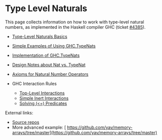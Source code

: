 # Type Level Naturals


This page collects information on how to work with type-level natural numbers, as implemented in the Haskell compiler GHC (ticket [\#4385](https://gitlab.haskell.org//ghc/ghc/issues/4385)).

- [Type-Level Naturals Basics](type-nats/basics)
- [Simple Examples of Using GHC.TypeNats](type-nats/basic-examples)
- [Implementation of GHC.TypeNats](type-nats/implementation)
- [Design Notes about Nat vs. TypeNat](type-nats/implicit-explicit)
- [Axioms for Natural Number Operators](type-nats/axioms)
- GHC Interaction Rules  

  - [Top-Level Interactions](type-nats/interact1)
  - [Simple Inert Interactions](type-nats/interact2)
  - [Solving (\<=) Predicates](type-nats/leq)


External links:

- [ Source repos](http://code.galois.com/darcs/type-naturals/)
- More advanced example: [ https://github.com/yav/memory-arrays/tree/master](https://github.com/yav/memory-arrays/tree/master)